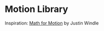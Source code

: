 # Motion Library

Inspiration: [Math for Motion](https://soulwire.co.uk/math-for-motion/) by Justin Windle
